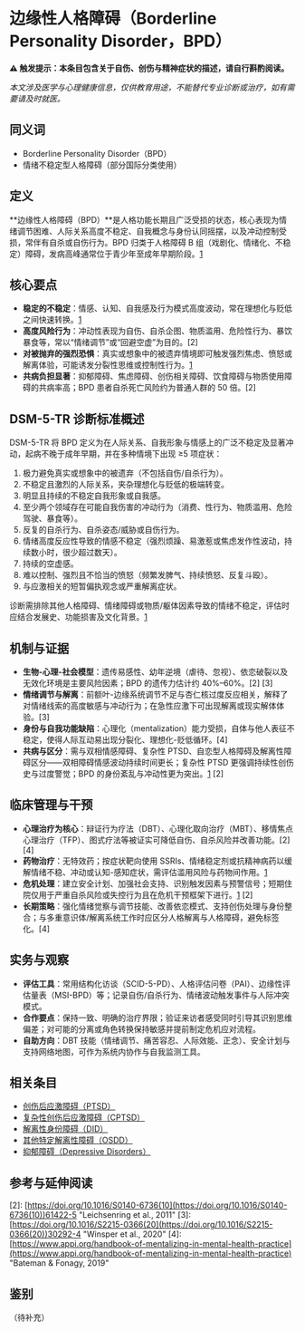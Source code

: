 # 边缘性人格障碍（Borderline Personality Disorder，BPD）

**⚠ 触发提示：本条目包含关于自伤、创伤与精神症状的描述，请自行斟酌阅读。**

_本文涉及医学与心理健康信息，仅供教育用途，不能替代专业诊断或治疗，如有需要请及时就医。_

## 同义词

- Borderline Personality Disorder（BPD）
- 情绪不稳定型人格障碍（部分国际分类使用）

## 定义

**边缘性人格障碍（BPD）**是人格功能长期且广泛受损的状态，核心表现为情绪调节困难、人际关系高度不稳定、自我概念与身份认同摇摆，以及冲动控制受损，常伴有自杀或自伤行为。BPD 归类于人格障碍 B 组（戏剧化、情绪化、不稳定）障碍，发病高峰通常位于青少年至成年早期阶段。[1]

## 核心要点

- **稳定的不稳定**：情感、认知、自我感及行为模式高度波动，常在理想化与贬低之间快速转换。[1]
- **高度风险行为**：冲动性表现为自伤、自杀企图、物质滥用、危险性行为、暴饮暴食等，常以“情绪调节”或“回避空虚”为目的。[2]
- **对被抛弃的强烈恐惧**：真实或想象中的被遗弃情境即可触发强烈焦虑、愤怒或解离体验，可能诱发分裂性思维或控制性行为。[1]
- **共病负担显著**：抑郁障碍、焦虑障碍、创伤相关障碍、饮食障碍与物质使用障碍的共病率高；BPD 患者自杀死亡风险约为普通人群的 50 倍。[2]

## DSM-5-TR 诊断标准概述

DSM-5-TR 将 BPD 定义为在人际关系、自我形象与情感上的广泛不稳定及显著冲动，起病不晚于成年早期，并在多种情境下出现 ≥5 项症状：

1. 极力避免真实或想象中的被遗弃（不包括自伤/自杀行为）。
2. 不稳定且激烈的人际关系，夹杂理想化与贬低的极端转变。
3. 明显且持续的不稳定自我形象或自我感。
4. 至少两个领域存在可能自我伤害的冲动行为（消费、性行为、物质滥用、危险驾驶、暴食等）。
5. 反复的自杀行为、自杀姿态/威胁或自伤行为。
6. 情绪高度反应性导致的情感不稳定（强烈烦躁、易激惹或焦虑发作性波动，持续数小时，很少超过数天）。
7. 持续的空虚感。
8. 难以控制、强烈且不恰当的愤怒（频繁发脾气、持续愤怒、反复斗殴）。
9. 与应激相关的短暂偏执观念或严重解离症状。

诊断需排除其他人格障碍、情绪障碍或物质/躯体因素导致的情绪不稳定，评估时应结合发展史、功能损害及文化背景。[1]

## 机制与证据

- **生物-心理-社会模型**：遗传易感性、幼年逆境（虐待、忽视）、依恋破裂以及无效化环境是主要风险因素；BPD 的遗传力估计约 40%–60%。[2] [3]
- **情绪调节与解离**：前额叶-边缘系统调节不足与杏仁核过度反应相关，解释了对情绪线索的高度敏感与冲动行为；在急性应激下可出现解离或现实解体体验。[3]
- **身份与自我功能缺陷**：心理化（mentalization）能力受损，自体与他人表征不稳定，使得人际互动易出现分裂化、理想化-贬低循环。[4]
- **共病与区分**：需与双相情感障碍、复杂性 PTSD、自恋型人格障碍及解离性障碍区分——双相障碍情感波动持续时间更长；复杂性 PTSD 更强调持续性创伤史与过度警觉；BPD 的身份紊乱与冲动性更为突出。[1] [2]

## 临床管理与干预

- **心理治疗为核心**：辩证行为疗法（DBT）、心理化取向治疗（MBT）、移情焦点心理治疗（TFP）、图式疗法等被证实可降低自伤、自杀风险并改善功能。[2] [4]
- **药物治疗**：无特效药；按症状靶向使用 SSRIs、情绪稳定剂或抗精神病药以缓解情绪不稳、冲动或认知-感知症状，需评估滥用风险与药物间作用。[1]
- **危机处理**：建立安全计划、加强社会支持、识别触发因素与预警信号；短期住院仅用于严重自杀风险或失控行为且在危机干预框架下进行。[1] [2]
- **长期策略**：强化情绪觉察与调节技能、改善依恋模式、支持创伤处理与身份整合；与多重意识体/解离系统工作时应区分人格解离与人格障碍，避免标签化。[4]

## 实务与观察

- **评估工具**：常用结构化访谈（SCID-5-PD）、人格评估问卷（PAI）、边缘性评估量表（MSI-BPD）等；记录自伤/自杀行为、情绪波动触发事件与人际冲突模式。
- **合作要点**：保持一致、明确的治疗界限；验证来访者感受同时引导其识别思维偏差；对可能的分离或角色转换保持敏感并提前制定危机应对流程。
- **自助方向**：DBT 技能（情绪调节、痛苦容忍、人际效能、正念）、安全计划与支持网络地图，可作为系统内协作与自我监测工具。

## 相关条目

- [创伤后应激障碍（PTSD）](entries/诊断与临床/PTSD.md)
- [复杂性创伤后应激障碍（CPTSD）](entries/诊断与临床/CPTSD.md)
- [解离性身份障碍（DID）](entries/诊断与临床/DID.md)
- [其他特定解离性障碍（OSDD）](entries/诊断与临床/OSDD.md)
- [抑郁障碍（Depressive Disorders）](entries/诊断与临床/Depressive-Disorders.md)

## 参考与延伸阅读

[1]: [https://www.psychiatry.org/psychiatrists/practice/dsm](https://www.psychiatry.org/psychiatrists/practice/dsm) "APA. DSM-5-TR"
[2]: [https://doi.org/10.1016/S0140-6736(10](https://doi.org/10.1016/S0140-6736(10))61422-5 "Leichsenring et al., 2011"
[3]: [https://doi.org/10.1016/S2215-0366(20](https://doi.org/10.1016/S2215-0366(20))30292-4 "Winsper et al., 2020"
[4]: [https://www.appi.org/handbook-of-mentalizing-in-mental-health-practice](https://www.appi.org/handbook-of-mentalizing-in-mental-health-practice) "Bateman & Fonagy, 2019"

## 鉴别

（待补充）
